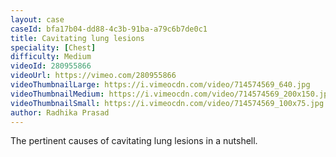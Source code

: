 ```yaml
---
layout: case
caseId: bfa17b04-dd88-4c3b-91ba-a79c6b7de0c1
title: Cavitating lung lesions
speciality: [Chest]
difficulty: Medium
videoId: 280955866
videoUrl: https://vimeo.com/280955866
videoThumbnailLarge: https://i.vimeocdn.com/video/714574569_640.jpg
videoThumbnailMedium: https://i.vimeocdn.com/video/714574569_200x150.jpg
videoThumbnailSmall: https://i.vimeocdn.com/video/714574569_100x75.jpg
author: Radhika Prasad
---
```


The pertinent causes of cavitating lung lesions in a nutshell.
